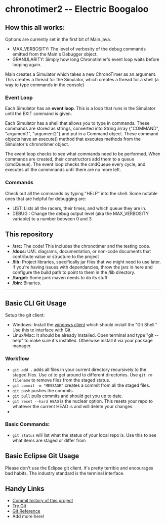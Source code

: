 # chronotimer2 -- Electric Boogaloo

## How this all works:

Options are currently set in the first bit of Main.java.
- MAX_VERBOSITY: The level of verbosity of the debug commands emitted from the Main's Debugger object.
- GRANULARITY: Simply how long Chronotimier's event loop waits before looping again.

Main creates a Simulator which takes a new ChronoTimer as an argument. This creates a thread for the Simulator, which creates a thread for a shell (a way to type commands in the console)

### Event Loop

Each Simulator has an **event loop**. This is a loop that runs in the Simulator until the EXIT command is given. 

Each Simulator has a shell that allows you to type in commands. These commands are stored as strings, converted into String array {"COMMAND", "argument1", "argument2"} and put in a Command object. These command objects have an execute() method that executes methods from the Simulator's chronotimer object.

The event loop checks to see what commands need to be performed. When commands are created, their constructors add them to a queue (cmdQueue). The event loop checks the cmdQueue every cycle, and executes all the commmands until there are no more left.

### Commands

Check out all the commands by typing "HELP" into the shell. Some notable ones that are helpful for debugging are:

- LIST: Lists all the racers, their times, and which queue they are in.
- DEBUG <num>: Change the debug output level (aka the MAX_VERBOSITY variable) to a number between 0 and 3.

## This repository
- **/src:** The code! This includes the chronotimer and the testing code.
- **/docs:** UML diagrams, documentation, or non-code documents that contribute value or structure to the project
- **/lib:** Project libraries, specifically jar files that we might need to use later. If you're having issues with dependancies, throw the jars in here and configure the build path to point to them in the /lib directory.
- **/target:** Some junk maven needs to do its stuff.
- **/bin:** Binaries.


------

## Basic CLI Git Usage

Setup the git client:
- Windows: Install the [windows client](https://desktop.github.com/) which should install the "Git Shell." Use this to interface with Git.
- Linux/Mac: It should be already installed. Open terminal and type "git --help" to make sure it's installed. Otherwise install it via your package manager.

### Workflow

- `git add .` adds all files in your current directory recursively to the staged files. Use `cd` to get around to different directories. Use `git rm filename` to remove files from the staged status.
- `git commit -m "MESSAGE"` creates a commit from all the staged files.
- `git push` pushes the commits.
- `git pull` pulls commits and should get you up to date.
- `git reset --hard HEAD` is the nuclear option. This resets your repo to whatever the current HEAD is and will delete your changes
- 


### Basic Commands:

- `git status` will list what the status of your local repo is. Use this to see what items are staged or differ from 

## Basic Eclipse Git Usage

Please don't use the Eclipse git client. It's pretty terrible and encourages bad habits. The industry standard is the terminal interface.

## Handy Links

- [Commit history of this project](https://github.com/jackklika/cs361-chromotimer/commits/master)
- [Try Git](https://try.github.io/levels/1/challenges/1)
- [Git Reference](http://gitref.org/)
- Add more here!
